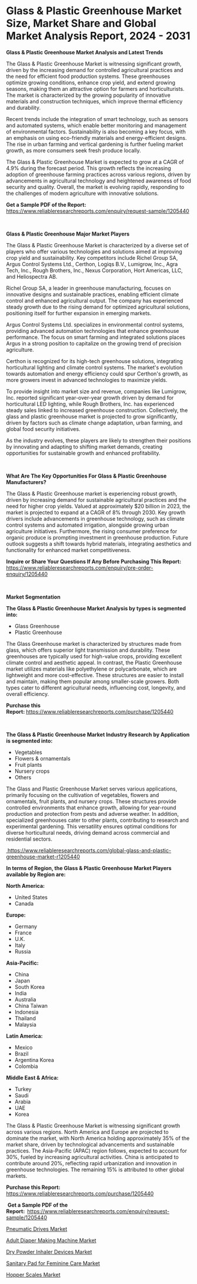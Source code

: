 <p><h1>Glass & Plastic Greenhouse Market Size, Market Share and Global Market Analysis Report, 2024 - 2031</h1></p><p><strong>Glass & Plastic Greenhouse Market Analysis and Latest Trends</strong></p>
<p><p>The Glass & Plastic Greenhouse Market is witnessing significant growth, driven by the increasing demand for controlled agricultural practices and the need for efficient food production systems. These greenhouses optimize growing conditions, enhance crop yield, and extend growing seasons, making them an attractive option for farmers and horticulturists. The market is characterized by the growing popularity of innovative materials and construction techniques, which improve thermal efficiency and durability.</p><p>Recent trends include the integration of smart technology, such as sensors and automated systems, which enable better monitoring and management of environmental factors. Sustainability is also becoming a key focus, with an emphasis on using eco-friendly materials and energy-efficient designs. The rise in urban farming and vertical gardening is further fueling market growth, as more consumers seek fresh produce locally.</p><p>The Glass & Plastic Greenhouse Market is expected to grow at a CAGR of 4.9% during the forecast period. This growth reflects the increasing adoption of greenhouse farming practices across various regions, driven by advancements in agricultural technology and heightened awareness of food security and quality. Overall, the market is evolving rapidly, responding to the challenges of modern agriculture with innovative solutions.</p></p>
<p><strong>Get a Sample PDF of the Report:&nbsp;</strong> <a href="https://www.reliableresearchreports.com/enquiry/request-sample/1205440?utm_campaign=8&utm_medium=2&utm_source=Github&utm_content=ia&utm_term=16102024&utm_id=glass-plastic-greenhouse">https://www.reliableresearchreports.com/enquiry/request-sample/1205440</a></p>
<p>&nbsp;</p>
<p><strong>Glass & Plastic Greenhouse Major Market Players</strong></p>
<p><p>The Glass & Plastic Greenhouse Market is characterized by a diverse set of players who offer various technologies and solutions aimed at improving crop yield and sustainability. Key competitors include Richel Group SA, Argus Control Systems Ltd., Certhon, Logiqs B.V., Lumigrow, Inc., Agra Tech, Inc., Rough Brothers, Inc., Nexus Corporation, Hort Americas, LLC, and Heliospectra AB.</p><p>Richel Group SA, a leader in greenhouse manufacturing, focuses on innovative designs and sustainable practices, enabling efficient climate control and enhanced agricultural output. The company has experienced steady growth due to the rising demand for optimized agricultural solutions, positioning itself for further expansion in emerging markets.</p><p>Argus Control Systems Ltd. specializes in environmental control systems, providing advanced automation technologies that enhance greenhouse performance. The focus on smart farming and integrated solutions places Argus in a strong position to capitalize on the growing trend of precision agriculture.</p><p>Certhon is recognized for its high-tech greenhouse solutions, integrating horticultural lighting and climate control systems. The market's evolution towards automation and energy efficiency could spur Certhon's growth, as more growers invest in advanced technologies to maximize yields.</p><p>To provide insight into market size and revenue, companies like Lumigrow, Inc. reported significant year-over-year growth driven by demand for horticultural LED lighting, while Rough Brothers, Inc. has experienced steady sales linked to increased greenhouse construction. Collectively, the glass and plastic greenhouse market is projected to grow significantly, driven by factors such as climate change adaptation, urban farming, and global food security initiatives.</p><p>As the industry evolves, these players are likely to strengthen their positions by innovating and adapting to shifting market demands, creating opportunities for sustainable growth and enhanced profitability.</p></p>
<p>&nbsp;</p>
<p><strong>What Are The Key Opportunities For Glass & Plastic Greenhouse Manufacturers?</strong></p>
<p><p>The Glass & Plastic Greenhouse market is experiencing robust growth, driven by increasing demand for sustainable agricultural practices and the need for higher crop yields. Valued at approximately $20 billion in 2023, the market is projected to expand at a CAGR of 8% through 2030. Key growth drivers include advancements in greenhouse technology, such as climate control systems and automated irrigation, alongside growing urban agriculture initiatives. Furthermore, the rising consumer preference for organic produce is prompting investment in greenhouse production. Future outlook suggests a shift towards hybrid materials, integrating aesthetics and functionality for enhanced market competitiveness.</p></p>
<p><strong>Inquire or Share Your Questions If Any Before Purchasing This Report:</strong> <a href="https://www.reliableresearchreports.com/enquiry/pre-order-enquiry/1205440?utm_campaign=8&utm_medium=2&utm_source=Github&utm_content=ia&utm_term=16102024&utm_id=glass-plastic-greenhouse">https://www.reliableresearchreports.com/enquiry/pre-order-enquiry/1205440</a></p>
<p>&nbsp;</p>
<p><strong>Market Segmentation</strong></p>
<p><strong>The Glass & Plastic Greenhouse Market Analysis by types is segmented into:</strong></p>
<p><ul><li>Glass Greenhouse</li><li>Plastic Greenhouse</li></ul></p>
<p><p>The Glass Greenhouse market is characterized by structures made from glass, which offers superior light transmission and durability. These greenhouses are typically used for high-value crops, providing excellent climate control and aesthetic appeal. In contrast, the Plastic Greenhouse market utilizes materials like polyethylene or polycarbonate, which are lightweight and more cost-effective. These structures are easier to install and maintain, making them popular among smaller-scale growers. Both types cater to different agricultural needs, influencing cost, longevity, and overall efficiency.</p></p>
<p><strong>Purchase this Report:&nbsp;</strong><a href="https://www.reliableresearchreports.com/purchase/1205440?utm_campaign=8&utm_medium=2&utm_source=Github&utm_content=ia&utm_term=16102024&utm_id=glass-plastic-greenhouse">https://www.reliableresearchreports.com/purchase/1205440</a></p>
<p>&nbsp;</p>
<p><strong>The Glass & Plastic Greenhouse Market Industry Research by Application is segmented into:</strong></p>
<p><ul><li>Vegetables</li><li>Flowers & ornamentals</li><li>Fruit plants</li><li>Nursery crops</li><li>Others</li></ul></p>
<p><p>The Glass and Plastic Greenhouse Market serves various applications, primarily focusing on the cultivation of vegetables, flowers and ornamentals, fruit plants, and nursery crops. These structures provide controlled environments that enhance growth, allowing for year-round production and protection from pests and adverse weather. In addition, specialized greenhouses cater to other plants, contributing to research and experimental gardening. This versatility ensures optimal conditions for diverse horticultural needs, driving demand across commercial and residential sectors.</p></p>
<p><a href="https://www.reliableresearchreports.com/global-glass-and-plastic-greenhouse-market-r1205440?utm_campaign=8&utm_medium=2&utm_source=Github&utm_content=ia&utm_term=16102024&utm_id=glass-plastic-greenhouse">&nbsp;https://www.reliableresearchreports.com/global-glass-and-plastic-greenhouse-market-r1205440</a></p>
<p><strong>In terms of Region, the Glass & Plastic Greenhouse Market Players available by Region are:</strong></p>
<p>
    <p> <strong> North America: </strong>
        <ul>
            <li>United States</li>
            <li>Canada</li>
        </ul>
        </p> 
    <p> <strong> Europe: </strong>
        <ul>
            <li>Germany</li>
            <li>France</li>
            <li>U.K.</li>
            <li>Italy</li>
            <li>Russia</li>
        </ul>
        </p> 
    <p> <strong> Asia-Pacific: </strong>
        <ul>
            <li>China</li>
            <li>Japan</li>
            <li>South Korea</li>
            <li>India</li>
            <li>Australia</li>
            <li>China Taiwan</li>
            <li>Indonesia</li>
            <li>Thailand</li>
            <li>Malaysia</li>
        </ul>
        </p> 
    <p> <strong> Latin America: </strong>
        <ul>
            <li>Mexico</li>
            <li>Brazil</li>
            <li>Argentina Korea</li>
            <li>Colombia</li>
        </ul>
        </p> 
    <p> <strong> Middle East & Africa: </strong>
        <ul>
            <li>Turkey</li>
            <li>Saudi</li>
            <li>Arabia</li>
            <li>UAE</li>
            <li>Korea</li>
        </ul>
    </p>
    </p>
<p><p>The Glass & Plastic Greenhouse Market is witnessing significant growth across various regions. North America and Europe are projected to dominate the market, with North America holding approximately 35% of the market share, driven by technological advancements and sustainable practices. The Asia-Pacific (APAC) region follows, expected to account for 30%, fueled by increasing agricultural activities. China is anticipated to contribute around 20%, reflecting rapid urbanization and innovation in greenhouse technologies. The remaining 15% is attributed to other global markets.</p></p>
<p><strong>Purchase this Report: </strong><a href="https://www.reliableresearchreports.com/purchase/1205440?utm_campaign=8&utm_medium=2&utm_source=Github&utm_content=ia&utm_term=16102024&utm_id=glass-plastic-greenhouse">https://www.reliableresearchreports.com/purchase/1205440</a></p>
<p>&nbsp;<strong>Get a Sample PDF of the Report:&nbsp;&nbsp;</strong><a href="https://www.reliableresearchreports.com/enquiry/request-sample/1205440?utm_campaign=8&utm_medium=2&utm_source=Github&utm_content=ia&utm_term=16102024&utm_id=glass-plastic-greenhouse">https://www.reliableresearchreports.com/enquiry/request-sample/1205440</a></p>
<p><strong></strong></p>
<p><p><a href="https://issuu.com/reportprime-2/docs/pneumatic-drives-market-size-2030.p_d6593131b1ec33?utm_campaign=8&utm_medium=2&utm_source=Github&utm_content=ia&utm_term=16102024&utm_id=glass-plastic-greenhouse">Pneumatic Drives Market</a></p><p><a href="https://github.com/AshikRahman665/Market-Research-Report-List-1/blob/main/adult-diaper-making-machine-market.md?utm_campaign=8&utm_medium=2&utm_source=Github&utm_content=ia&utm_term=16102024&utm_id=glass-plastic-greenhouse">Adult Diaper Making Machine Market</a></p><p><a href="https://www.linkedin.com/pulse/dry-powder-inhaler-devices-market-outlook-forecast-from-v4one?trk=public_post_embed_feed-article-content&utm_campaign=8&utm_medium=2&utm_source=Github&utm_content=ia&utm_term=16102024&utm_id=glass-plastic-greenhouse">Dry Powder Inhaler Devices Market</a></p><p><a href="https://github.com/JudyWalsh475/Market-Research-Report-List-1/blob/main/sanitary-pad-for-feminine-care-market.md?utm_campaign=8&utm_medium=2&utm_source=Github&utm_content=ia&utm_term=16102024&utm_id=glass-plastic-greenhouse">Sanitary Pad for Feminine Care Market</a></p><p><a href="https://issuu.com/reportprime-2/docs/hopper-scales-market-size-2030.pptx_6366183bab06c7?utm_campaign=8&utm_medium=2&utm_source=Github&utm_content=ia&utm_term=16102024&utm_id=glass-plastic-greenhouse">Hopper Scales Market</a></p></p>